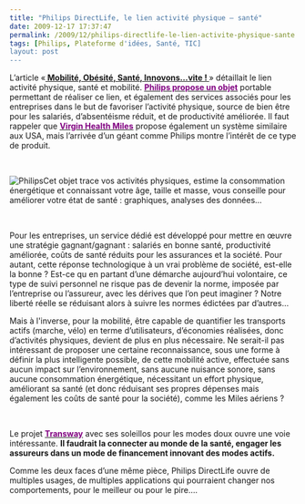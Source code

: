 ```yaml
---
title: "Philips DirectLife, le lien activité physique – santé"
date: 2009-12-17 17:37:47
permalink: /2009/12/philips-directlife-le-lien-activite-physique-sante.html
tags: [Philips, Plateforme d'idées, Santé, TIC]
layout: post
---
```


<p class="MsoNormal"><span>L’article «<strong><span style="text-decoration: underline"><a href="https://gabrielplassat.github.io/transportsdufutur/2009/11/mobilite-obesite-sante-innovons-vite.html"> Mobilité, Obésité, Santé, Innovons…vite ! </a></span></strong>» détaillait le lien activité physique, santé et mobilité. <strong><span style="text-decoration: underline"><a href="http://www.directlife.philips.com/companies/health_benefit/"><font color="#800080">Philips propose un objet</font></a></span></strong> portable permettant de réaliser ce lien, et également des services associés pour les entreprises dans le but de favoriser l’activité physique, source de bien être pour les salariés, d’absentéisme réduit, et de productivité améliorée. Il faut rappeler que <strong><span style="text-decoration: underline"><a href="http://virginhealthmiles.com/"><font color="#800080">Virgin Health Miles</font></a></span></strong> propose également un système similaire aux USA, mais l’arrivée d’un géant comme Philips montre l’intérêt de ce type de produit.</span></p> <p class="MsoNormal"><span></span> </p> <p class="MsoNormal"><span></span></p>   <!--more-->  <p class="MsoNormal"><span><img alt="Philips" border="0" class="asset asset-image at-xid-6a0120a66d2ad4970b0120a75d7059970b " src="/wp-content/uploads/sites/6/old/6a0120a66d2ad4970b0120a75d7059970b-500pi.jpg" title="Philips" />Cet objet trace vos activités physiques, estime la consommation énergétique et connaissant votre âge, taille et masse, vous conseille pour améliorer votre état de santé : graphiques, analyses des données…</span></p> <p class="MsoNormal"><span><a href="https://gabrielplassat.github.io/transportsdufutur/wp-content/uploads/sites/6/old/6a0120a66d2ad4970b0120a75d7059970b-pi.jpg"></a><br /></span></p> <p class="MsoNormal"><span></span></p> <p class="MsoNormal"><span>Pour les entreprises, un service dédié est développé pour mettre en œuvre une stratégie gagnant/gagnant : salariés en bonne santé, productivité améliorée, coûts de santé réduits pour les assurances et la société. Pour autant, cette réponse technologique à un vrai problème de société, est-elle la bonne ? Est-ce qu en partant d’une démarche aujourd’hui volontaire, ce type de suivi personnel ne risque pas de devenir la norme, imposée par l’entreprise ou l’assureur, avec les dérives que l’on peut imaginer ? Notre liberté réelle se réduisant alors à suivre les normes édictées par d’autres…</span></p> <p class="MsoNormal"><span></span></p> <p class="MsoNormal"><span>Mais à l'inverse, pour la mobilité, être capable de quantifier les transports actifs (marche, vélo) en terme d’utilisateurs, d’économies réalisées, donc d’activités physiques, devient de plus en plus nécessaire. Ne serait-il pas intéressant de proposer une certaine reconnaissance, sous une forme à définir la plus intelligente possible, de cette mobilité active, effectuée sans aucun impact sur l’environnement, sans aucune nuisance sonore, sans aucune consommation énergétique, nécessitant un effort physique, améliorant sa santé (et donc réduisant ses propres dépenses mais également les coûts de santé pour la société), comme les Miles aériens ? </span></p> <p class="MsoNormal"><span></span> </p> <p class="MsoNormal"><span>Le projet <strong><span style="text-decoration: underline"><a href="http://www.transportdoux.fr/index2.htm"><font color="#800080">Transway</font></a></span></strong> avec ses soleillos pour les modes doux ouvre une voie intéressante. <strong>Il faudrait la connecter au monde de la santé, engager les assureurs dans un mode de financement innovant des modes actifs.</strong></span></p> <p class="MsoNormal"><span></span></p> <p class="MsoNormal"><span>Comme les deux faces d’une même pièce, Philips DirectLife ouvre de multiples usages, de multiples applications qui pourraient changer nos comportements, pour le meilleur ou pour le pire….</span></p>
